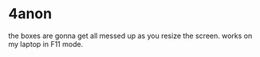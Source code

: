 # 4anon
the boxes are gonna get all messed up as you resize the screen. works on my laptop in F11 mode.
